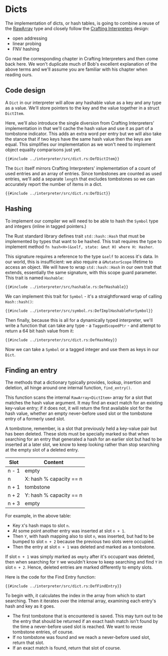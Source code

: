 # Dicts

The implementation of dicts, or hash tables, is going to combine a reuse of the
[RawArray](./chapter-interp-arrays.md)
type and closely follow the [Crafting Interpreters][1] design:

* open addressing
* linear probing
* FNV hashing

Go read the corresponding chapter in Crafting Interpreters and then come
back here. We won't duplicate much of Bob's excellent explanation of the above
terms and we'll assume you are familiar with his chapter when reading
ours.


## Code design

A `Dict` in our interpreter will allow any hashable value as a key and any
type as a value. We'll store pointers to the key and the value together in
a struct `DictItem`.

Here, we'll also introduce the single diversion from
Crafting Interpreters' implementation in that we'll cache the hash value and
use it as part of a tombstone indicator. This adds an extra word
per entry but we will also take the stance that if two keys have
the same hash value then the keys are equal. This simplifies our implementation
as we won't need to implement object equality comparisons just yet.

```rust,ignore
{{#include ../interpreter/src/dict.rs:DefDictItem}}
```

The `Dict` itself mirrors Crafting Interpreters' implementation of a count of
used entries and an array of entries. Since tombstones are counted as used
entries, we'll add a separate `length` that excludes tombstones so we can
accurately report the number of items in a dict.

```rust,ignore
{{#include ../interpreter/src/dict.rs:DefDict}}
```


## Hashing

To implement our compiler we will need to be able to hash the `Symbol` type and
integers (inline in tagged pointers.)

The Rust standard library defines trait `std::hash::Hash` that must be
implemented by types that want to be hashed. This trait requires the type to
implement method `fn hash<H>(&self, state: &mut H) where H: Hasher`.

This signature requires a reference to the type `&self` to access it's data.
In our world, this is insufficient: we also require a `&MutatorScope`
lifetime to access an object. We will have to wrap `std::hash::Hash` in our
own trait that extends, essentially the same signature, with this scope
guard parameter. This trait is named `Hashable`:


```rust,ignore
{{#include ../interpreter/src/hashable.rs:DefHashable}}
```

We can implement this trait for `Symbol` - it's a straightforward wrap of
calling `Hash::hash()`:

```rust,ignore
{{#include ../interpreter/src/symbol.rs:DefImplHashableForSymbol}}
```

Then finally, because this is all for a dynamically typed interpreter, we'll
write a function that can take any type - a `TaggedScopedPtr` - and attempt
to return a 64 bit hash value from it:

```rust,ignore
{{#include ../interpreter/src/dict.rs:DefHashKey}}
```

Now we can take a `Symbol` or a tagged integer and use them as keys in our
`Dict`.


## Finding an entry

The methods that a dictionary typically provides, lookup, insertion and
deletion, all hinge around one internal function, `find_entry()`.

This function scans the internal `RawArray<DictItem>` array for a slot that
matches the hash value argument. It may find an exact match for an existing
key-value entry; if it does not, it will return the first available slot for
the hash value, whether an empty never-before used slot or the tombstone
entry of a formerly used slot.

A tombstone, remember, is a slot that previously held a key-value pair but
has been deleted. These slots must be specially marked so that when searching
for an entry that generated a hash for an earlier slot but had to be inserted
at a later slot, we know to keep looking rather than stop searching at the
empty slot of a deleted entry.

Slot  | Content
------|--------
n - 1 | empty
n     | X: hash % capacity == n
n + 1 | tombstone
n + 2 | Y: hash % capacity == n
n + 3 | empty

For example, in the above table:

* Key `X`'s hash maps to slot `n`.
* At some point another entry was inserted at slot `n + 1`.
* Then `Y`, with hash mapping also to slot `n`, was inserted, but had to be
  bumped to slot `n + 2` because the previous two slots were occupied.
* Then the entry at slot `n + 1` was deleted and marked as a tombstone.

If slot `n + 1` was simply marked as `empty` after it's occupant was deleted,
then when searching for `Y` we wouldn't know to keep searching and find `Y` in
slot `n + 2`. Hence, deleted entries are marked differently to empty slots.

Here is the code for the Find Entry function:

```rust,ignore
{{#include ../interpreter/src/dict.rs:DefFindEntry}}
```

To begin with, it calculates the index in the array from which to start
searching. Then it iterates over the internal array, examining each entry's
hash and key as it goes.

* The first tombstone that is encountered is saved. This may turn out to be the
  entry that should be returned if an exact hash match isn't found by the time
  a never-before used slot is reached. We want to reuse tombstone entries, of
  course.
* If no tombstone was found and we reach a never-before used slot, return
  that slot.
* If an exact match is found, return that slot of course.


[1]: http://craftinginterpreters.com/hash-tables.html
